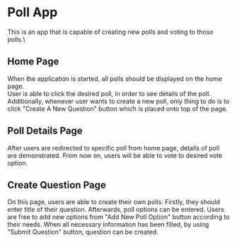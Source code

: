# Poll App

This is an app that is capable of creating new polls and voting to those polls.\

## Home Page

When the application is started, all polls should be displayed on the home page.\
User is able to click the desired poll, in order to see details of the poll. Additionally, whenever user
wants to create a new poll, only thing to do is to click "Create A New Question" button which is placed
onto top of the page.

## Poll Details Page

After users are redirected to specific poll from home page, details of poll are demonstrated. From now on,
users will be able to vote to desired vote option.

## Create Question Page

On this page, users are able to create their own polls. Firstly, they should enter title of their question. Afterwards, poll options can be entered. Users are free to add new options from "Add New Poll Option" button according to their needs. When all necessary information has been filled, by using "Submit Question" button, question can be created.

